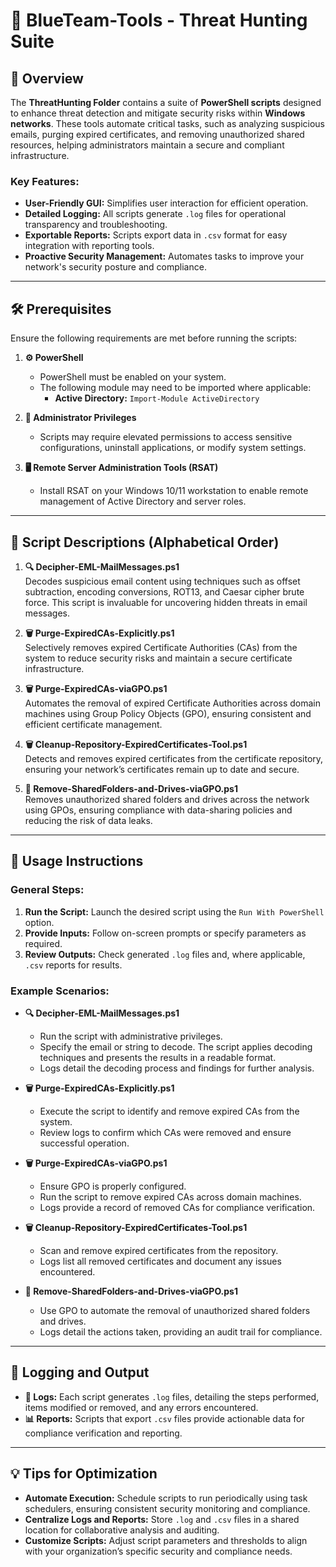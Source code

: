 # 🔵 BlueTeam-Tools - Threat Hunting Suite

## 📝 Overview

The **ThreatHunting Folder** contains a suite of **PowerShell scripts** designed to enhance threat detection and mitigate security risks within **Windows networks**. These tools automate critical tasks, such as analyzing suspicious emails, purging expired certificates, and removing unauthorized shared resources, helping administrators maintain a secure and compliant infrastructure.

### Key Features:
- **User-Friendly GUI:** Simplifies user interaction for efficient operation.
- **Detailed Logging:** All scripts generate `.log` files for operational transparency and troubleshooting.
- **Exportable Reports:** Scripts export data in `.csv` format for easy integration with reporting tools.
- **Proactive Security Management:** Automates tasks to improve your network's security posture and compliance.

---

## 🛠️ Prerequisites

Ensure the following requirements are met before running the scripts:

1. **⚙️ PowerShell**
   - PowerShell must be enabled on your system.
   - The following module may need to be imported where applicable:
     - **Active Directory:** `Import-Module ActiveDirectory`

2. **🔑 Administrator Privileges**
   - Scripts may require elevated permissions to access sensitive configurations, uninstall applications, or modify system settings.

3. **🖥️ Remote Server Administration Tools (RSAT)**
   - Install RSAT on your Windows 10/11 workstation to enable remote management of Active Directory and server roles.

---

## 📄 Script Descriptions (Alphabetical Order)

1. **🔍 Decipher-EML-MailMessages.ps1**  
   Decodes suspicious email content using techniques such as offset subtraction, encoding conversions, ROT13, and Caesar cipher brute force. This script is invaluable for uncovering hidden threats in email messages.

2. **🗑️ Purge-ExpiredCAs-Explicitly.ps1**  
   Selectively removes expired Certificate Authorities (CAs) from the system to reduce security risks and maintain a secure certificate infrastructure.

3. **🗑️ Purge-ExpiredCAs-viaGPO.ps1**  
   Automates the removal of expired Certificate Authorities across domain machines using Group Policy Objects (GPO), ensuring consistent and efficient certificate management.

4. **🗑️ Cleanup-Repository-ExpiredCertificates-Tool.ps1**  
   Detects and removes expired certificates from the certificate repository, ensuring your network’s certificates remain up to date and secure.

5. **📂 Remove-SharedFolders-and-Drives-viaGPO.ps1**  
   Removes unauthorized shared folders and drives across the network using GPOs, ensuring compliance with data-sharing policies and reducing the risk of data leaks.

---

## 🚀 Usage Instructions

### General Steps:
1. **Run the Script:** Launch the desired script using the `Run With PowerShell` option.  
2. **Provide Inputs:** Follow on-screen prompts or specify parameters as required.  
3. **Review Outputs:** Check generated `.log` files and, where applicable, `.csv` reports for results.

### Example Scenarios:

- **🔍 Decipher-EML-MailMessages.ps1**  
   - Run the script with administrative privileges.  
   - Specify the email or string to decode. The script applies decoding techniques and presents the results in a readable format.  
   - Logs detail the decoding process and findings for further analysis.

- **🗑️ Purge-ExpiredCAs-Explicitly.ps1**  
   - Execute the script to identify and remove expired CAs from the system.  
   - Review logs to confirm which CAs were removed and ensure successful operation.

- **🗑️ Purge-ExpiredCAs-viaGPO.ps1**  
   - Ensure GPO is properly configured.  
   - Run the script to remove expired CAs across domain machines.  
   - Logs provide a record of removed CAs for compliance verification.

- **🗑️ Cleanup-Repository-ExpiredCertificates-Tool.ps1**  
   - Scan and remove expired certificates from the repository.  
   - Logs list all removed certificates and document any issues encountered.

- **📂 Remove-SharedFolders-and-Drives-viaGPO.ps1**  
   - Use GPO to automate the removal of unauthorized shared folders and drives.  
   - Logs detail the actions taken, providing an audit trail for compliance.

---

## 📝 Logging and Output

- **📄 Logs:** Each script generates `.log` files, detailing the steps performed, items modified or removed, and any errors encountered.  
- **📊 Reports:** Scripts that export `.csv` files provide actionable data for compliance verification and reporting.

---

## 💡 Tips for Optimization

- **Automate Execution:** Schedule scripts to run periodically using task schedulers, ensuring consistent security monitoring and compliance.  
- **Centralize Logs and Reports:** Store `.log` and `.csv` files in a shared location for collaborative analysis and auditing.  
- **Customize Scripts:** Adjust script parameters and thresholds to align with your organization’s specific security and compliance needs.
